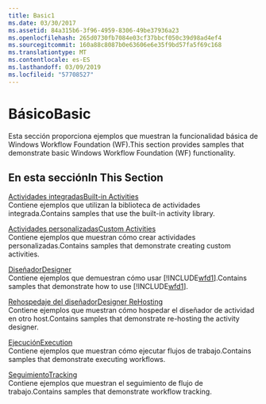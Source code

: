 ```yaml
---
title: Basic1
ms.date: 03/30/2017
ms.assetid: 84a315b6-3f96-4959-8306-49be37936a23
ms.openlocfilehash: 265d0730fb7084e03cf37bbcf050c39d98ad4ef4
ms.sourcegitcommit: 160a88c8087b0e63606e6e35f9bd57fa5f69c168
ms.translationtype: MT
ms.contentlocale: es-ES
ms.lasthandoff: 03/09/2019
ms.locfileid: "57708527"
---
```

# <a name="basic"></a><span data-ttu-id="9faf4-102">Básico</span><span class="sxs-lookup"><span data-stu-id="9faf4-102">Basic</span></span>
<span data-ttu-id="9faf4-103">Esta sección proporciona ejemplos que muestran la funcionalidad básica de Windows Workflow Foundation (WF).</span><span class="sxs-lookup"><span data-stu-id="9faf4-103">This section provides samples that demonstrate basic Windows Workflow Foundation (WF) functionality.</span></span>  
  
## <a name="in-this-section"></a><span data-ttu-id="9faf4-104">En esta sección</span><span class="sxs-lookup"><span data-stu-id="9faf4-104">In This Section</span></span>  
 [<span data-ttu-id="9faf4-105">Actividades integradas</span><span class="sxs-lookup"><span data-stu-id="9faf4-105">Built-in Activities</span></span>](built-in-activities.md)  
 <span data-ttu-id="9faf4-106">Contiene ejemplos que utilizan la biblioteca de actividades integrada.</span><span class="sxs-lookup"><span data-stu-id="9faf4-106">Contains samples that use the built-in activity library.</span></span>  
  
 [<span data-ttu-id="9faf4-107">Actividades personalizadas</span><span class="sxs-lookup"><span data-stu-id="9faf4-107">Custom Activities</span></span>](custom-activities.md)  
 <span data-ttu-id="9faf4-108">Contiene ejemplos que muestran cómo crear actividades personalizadas.</span><span class="sxs-lookup"><span data-stu-id="9faf4-108">Contains samples that demonstrate creating custom activities.</span></span>  
  
 [<span data-ttu-id="9faf4-109">Diseñador</span><span class="sxs-lookup"><span data-stu-id="9faf4-109">Designer</span></span>](designer.md)  
 <span data-ttu-id="9faf4-110">Contiene ejemplos que demuestran cómo usar [!INCLUDE[wfd1](../../../../includes/wfd1-md.md)].</span><span class="sxs-lookup"><span data-stu-id="9faf4-110">Contains samples that demonstrate how to use [!INCLUDE[wfd1](../../../../includes/wfd1-md.md)].</span></span>  
  
 [<span data-ttu-id="9faf4-111">Rehospedaje del diseñador</span><span class="sxs-lookup"><span data-stu-id="9faf4-111">Designer ReHosting</span></span>](designer-rehosting.md)  
 <span data-ttu-id="9faf4-112">Contiene ejemplos que muestran cómo hospedar el diseñador de actividad en otro host.</span><span class="sxs-lookup"><span data-stu-id="9faf4-112">Contains samples that demonstrate re-hosting the activity designer.</span></span>  
  
 [<span data-ttu-id="9faf4-113">Ejecución</span><span class="sxs-lookup"><span data-stu-id="9faf4-113">Execution</span></span>](execution.md)  
 <span data-ttu-id="9faf4-114">Contiene ejemplos que muestran cómo ejecutar flujos de trabajo.</span><span class="sxs-lookup"><span data-stu-id="9faf4-114">Contains samples that demonstrate executing workflows.</span></span>
  
 [<span data-ttu-id="9faf4-115">Seguimiento</span><span class="sxs-lookup"><span data-stu-id="9faf4-115">Tracking</span></span>](tracking.md)  
 <span data-ttu-id="9faf4-116">Contiene ejemplos que muestran el seguimiento de flujo de trabajo.</span><span class="sxs-lookup"><span data-stu-id="9faf4-116">Contains samples that demonstrate workflow tracking.</span></span>